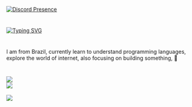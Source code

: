 [![Discord Presence](https://lanyard.cnrad.dev/api/335545373789519872)](https://discord.com/users/335545373789519872)
#
[![Typing SVG](https://readme-typing-svg.herokuapp.com?font=Times+new+roman&size=25&color=00DDF7&background=FF1D0200&lines=Welcome+to+My+Github+profile;My+name+is+Matheus+)](https://git.io/typing-svg)

#
 I am from Brazil, currently learn to understand  programming languages, explore the world of internet, also focusing on building something, 🚀
 #
![](https://github-readme-stats.vercel.app/api?username=blaumath&theme=omni&hide_border=false&include_all_commits=true&count_private=false)<br/>
![](https://github-readme-streak-stats.herokuapp.com/?user=blaumath&theme=omni&hide_border=false)<br/>
---
[![](https://visitcount.itsvg.in/api?id=nexumkill&label=Profile%20Views&color=6&icon=2&pretty=true)](https://visitcount.itsvg.in)
